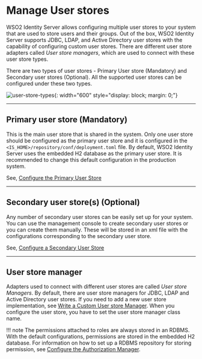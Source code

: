 # Manage User stores

WSO2 Identity Server allows configuring multiple user stores to your system that
are used to store users and their groups. Out of the box, WSO2
Identity Server supports JDBC, LDAP, and Active Directory user stores with the
capability of configuring custom user stores. There are different user store adapters called *User store managers*, which are used to connect
with these user store types.

There are two types of user stores - Primary User store (Mandatory) and
Secondary user stores (Optional). All the supported user stores can be
configured under these two types.

![user-store-types]({{base_path}}/assets/img/guides/user-stores/user-store-types.png){: width="600" style="display: block; margin: 0;"}

---

## Primary user store (Mandatory)

This is the main user store that is shared 
in the system. Only one user store should be configured as the primary
user store and it is configured in the
`<IS_HOME>/repository/conf/deployment.toml` file. By default,
WSO2 Identity Server uses the embedded H2 database as the primary user store.
It is recommended to change this default configuration in the production
system.

See, [Configure the Primary User Store]({{base_path}}/guides/users/user-stores/primary-user-store/)

---

## Secondary user store(s) (Optional)

Any number of secondary user stores can be easily set up for your system.
You can use the management console to create secondary user stores or
you can create them manually. These will be stored in an xml file with the
configurations corresponding to the secondary user store.

See, [Configure a Secondary User Store]({{base_path}}/guides/users/user-stores/configure-secondary-user-stores)

---

## User store manager

Adapters used to connect with different user stores are called *User store Managers*. By default, there are user store managers for JDBC,
LDAP and Active Directory user stores. If you need to add a new user store implementation, see [Write a Custom User store
Manager]({{base_path}}/references/extend/user-stores/write-a-custom-user-store-manager). When you configure the
user store, you have to set the user store manager class name.

!!! note 
    The permissions attached to roles are always stored in an RDBMS. With
    the default configurations, permissions are stored in the embedded H2
    database. For information on how to set up a RDBMS repository for
    storing permission, see [Configure the Authorization
    Manager]({{base_path}}/deploy/configure/user-stores/configure-authorization-manager).
